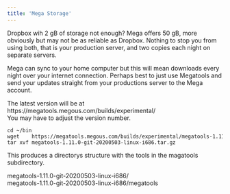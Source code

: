 ```yaml
---
title: 'Mega Storage'
---
```


 <p>   Dropbox wih 2 gB of storage not enough? Mega offers 50 gB, more obviously but may not be as reliable as Dropbox. Nothing to stop you from using both, that is your production server, and two copies each night on separate servers.</p>
<p>    Mega can sync to your home computer but this will mean downloads every night over your internet connection. Perhaps best to just use Megatools and send your updates straight from your productions server to the Mega account.</p>
<p>The latest version will be at https://megatools.megous.com/builds/experimental/<br>
You may have to adjust the version number.</p>
<code><pre>
cd ~/bin
wget    https://megatools.megous.com/builds/experimental/megatools-1.11.0-git-20200503-linux-i686.tar.gz
tar xvf megatools-1.11.0-git-20200503-linux-i686.tar.gz
</pre></code>

<p>This produces a directorys structure with the tools in the magatools subdirectory.</p>

<p>megatools-1.11.0-git-20200503-linux-i686/<br>
megatools-1.11.0-git-20200503-linux-i686/megatools
</p>



